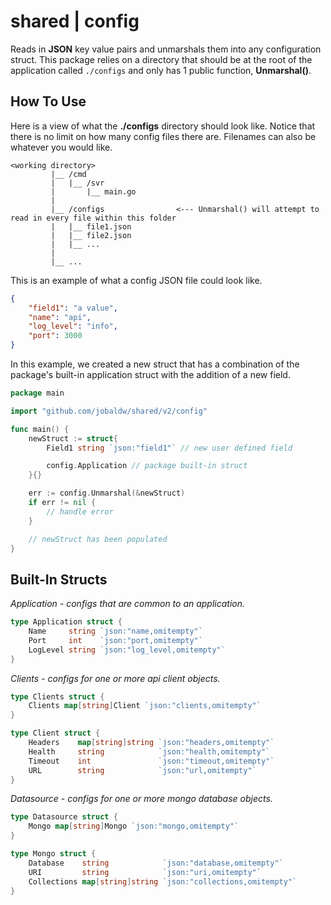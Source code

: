 # shared | config

Reads in **JSON** key value pairs and unmarshals them into any configuration struct. This package relies on a directory that should be at the root of the application called `./configs` and only has 1 public function, **Unmarshal()**.

## How To Use

Here is a view of what the **./configs** directory should look like. Notice that there is no limit on how many config files there are. Filenames can also be whatever you would like.

```text
<working directory>
         |__ /cmd
         |   |__ /svr
         |       |__ main.go
         |
         |__ /configs                <--- Unmarshal() will attempt to read in every file within this folder 
         |   |__ file1.json
         |   |__ file2.json
         |   |__ ...
         |
         |__ ...
```

This is an example of what a config JSON file could look like.

```json
{
    "field1": "a value",
    "name": "api",
    "log_level": "info",
    "port": 3000
}
```

In this example, we created a new struct that has a combination of the package's built-in application struct with the addition of a new field.

``` go
package main

import "github.com/jobaldw/shared/v2/config"

func main() {
    newStruct := struct{
        Field1 string `json:"field1"` // new user defined field 

        config.Application // package built-in struct
    }{}

    err := config.Unmarshal(&newStruct)
    if err != nil {
        // handle error
    }

    // newStruct has been populated
}
```

## Built-In Structs

*Application - configs that are common to an application.*

``` go
type Application struct {
    Name     string `json:"name,omitempty"`
    Port     int    `json:"port,omitempty"`
    LogLevel string `json:"log_level,omitempty"`
}
```

*Clients - configs for one or more api client objects.*

``` go
type Clients struct {
    Clients map[string]Client `json:"clients,omitempty"`
}

type Client struct {
    Headers    map[string]string `json:"headers,omitempty"`
    Health     string            `json:"health,omitempty"`
    Timeout    int               `json:"timeout,omitempty"`
    URL        string            `json:"url,omitempty"`
}
```

*Datasource - configs for one or more mongo database objects.*

``` go
type Datasource struct {
    Mongo map[string]Mongo `json:"mongo,omitempty"`
}

type Mongo struct {
    Database    string            `json:"database,omitempty"`
    URI         string            `json:"uri,omitempty"`
    Collections map[string]string `json:"collections,omitempty"`
}
```
